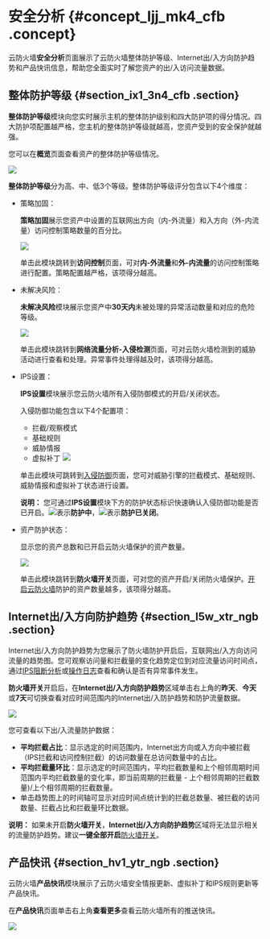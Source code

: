 # 安全分析 {#concept_ljj_mk4_cfb .concept}

云防火墙**安全分析**页面展示了云防火墙整体防护等级、Internet出/入方向防护趋势和产品快讯信息，帮助您全面实时了解您资产的出/入访问流量数据。

## 整体防护等级 {#section_ix1_3n4_cfb .section}

**整体防护等级**模块向您实时展示主机的整体防护级别和四大防护项的得分情况。四大防护项配置越严格，您主机的整体防护等级就越高，您资产受到的安全保护就越强。

您可以在**概览**页面查看资产的整体防护等级情况。

![](http://static-aliyun-doc.oss-cn-hangzhou.aliyuncs.com/assets/img/21267/155732680132140_zh-CN.png)

**整体防护等级**分为高、中、低3个等级。整体防护等级评分包含以下4个维度：

-   策略加固：

    **策略加固**展示您资产中设置的互联网出方向（内-外流量）和入方向（外-内流量）访问控制策略数量的百分比。

    ![](http://static-aliyun-doc.oss-cn-hangzhou.aliyuncs.com/assets/img/21267/155732680132141_zh-CN.png)

    单击此模块跳转到**访问控制**页面，可对**内-外流量**和**外-内流量**的访问控制策略进行配置。策略配置越严格，该项得分越高。

-   未解决风险：

    **未解决风险**模块展示您资产中**30天内**未被处理的异常活动数量和对应的危险等级。

    ![](http://static-aliyun-doc.oss-cn-hangzhou.aliyuncs.com/assets/img/21267/155732680132142_zh-CN.png)

    单击此模块跳转到**网络流量分析-入侵检测**页面，可对云防火墙检测到的威胁活动进行查看和处理。异常事件处理得越及时，该项得分越高。

-   IPS设置：

    **IPS设置**模块展示您云防火墙所有入侵防御模式的开启/关闭状态。

    入侵防御功能包含以下4个配置项：

    -   拦截/观察模式
    -   基础规则
    -   威胁情报
    -   虚拟补丁
    ![](http://static-aliyun-doc.oss-cn-hangzhou.aliyuncs.com/assets/img/21267/155732680132143_zh-CN.png)

    单击此模块可跳转到[入侵防御](intl.zh-CN/用户指南/安全策略/入侵防御策略.md#)页面，您可对威胁引擎的拦截模式、基础规则、威胁情报和虚拟补丁状态进行设置。

    **说明：** 您可通过**IPS设置**模块下方的防护状态标识快速确认入侵防御功能是否已开启。![](http://static-aliyun-doc.oss-cn-hangzhou.aliyuncs.com/assets/img/21267/155732680135248_zh-CN.png)表示**防护中**，![](http://static-aliyun-doc.oss-cn-hangzhou.aliyuncs.com/assets/img/21267/155732680135249_zh-CN.png)表示**防护已关闭**。

-   资产防护状态：

    显示您的资产总数和已开启云防火墙保护的资产数量。

    ![](http://static-aliyun-doc.oss-cn-hangzhou.aliyuncs.com/assets/img/21267/155732680132144_zh-CN.png)

    单击此模块跳转到**防火墙开关**页面，可对您的资产开启/关闭防火墙保护。[开启云防火墙](intl.zh-CN/用户指南/打开__关闭云防火墙开关.md#)防护的资产数量越多，该项得分越高。


## Internet出/入方向防护趋势 {#section_l5w_xtr_ngb .section}

Internet出/入方向防护趋势为您展示了防火墙防护开启后，互联网出/入方向访问流量的趋势图。您可观察访问量和拦截量的变化趋势定位到对应流量访问时间点，通过[IPS阻断分析](intl.zh-CN/用户指南/网络流量分析/IPS阻断分析.md#)或[操作日志](intl.zh-CN/用户指南/查看云防火墙流量日志.md#section_ss2_xsq_cfb)查看和确认是否有异常事件发生。

**防火墙开关**开启后，在**Internet出/入方向防护趋势**区域单击右上角的**昨天**、**今天**或**7天**可切换查看对应时间范围内的Internet出/入防护趋势和防护流量数据。

![](http://static-aliyun-doc.oss-cn-hangzhou.aliyuncs.com/assets/img/64085/155732680132145_zh-CN.png)

您可查看以下出/入流量防护数据：

-   **平均拦截占比**：显示选定的时间范围内，Internet出方向或入方向中被拦截（IPS拦截和访问控制拦截）的访问数量在总访问数量中的占比。
-   **平均拦截量环比**：显示选定的时间范围内，平均拦截数量和上个相邻周期时间范围内平均拦截数量的变化率，即当前周期的拦截量 - 上个相邻周期的拦截数量\)/上个相邻周期的拦截数量。
-   单击趋势图上的时间轴可显示对应时间点统计到的拦截总数量、被拦截的访问数量、拦截占比和拦截量环比数据。

**说明：** 如果未开启**防火墙开关**，**Internet出/入方向防护趋势**区域将无法显示相关的流量防护趋势。建议**一键全部开启**[防火墙开关](intl.zh-CN/用户指南/打开__关闭云防火墙开关.md#)。

## 产品快讯 {#section_hv1_ytr_ngb .section}

云防火墙**产品快讯**模块展示了云防火墙安全情报更新、虚拟补丁和IPS规则更新等产品快讯。

在**产品快讯**页面单击右上角**查看更多**查看云防火墙所有的推送快讯。

![](http://static-aliyun-doc.oss-cn-hangzhou.aliyuncs.com/assets/img/64086/155732680132146_zh-CN.png)

